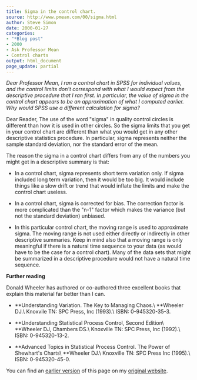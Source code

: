 ```yaml
---
title: Sigma in the control chart.
source: http://www.pmean.com/00/sigma.html
author: Steve Simon
date: 2000-01-27
categories:
- "*Blog post"
- 2000
- Ask Professor Mean
- Control charts
output: html_document
page_update: partial
---
```

*Dear Professor Mean, I ran a control chart in SPSS for individual values, and the control limits don't correspond with what I would expect from the descriptive procedure that I ran first. In particular, the value of sigma in the control chart appears to be an approximation of what I computed earlier. Why would SPSS use a different calculation for sigma?*

Dear Reader, The use of the word "sigma" in quality control circles is different than how it is used in other circles. So the sigma limits that you get in your control chart are different than what you would get in any other descriptive statistics procedure. In particular, sigma represents neither the sample standard deviation, nor the standard error of the mean.

The reason the sigma in a control chart differs from any of the numbers you might get in a descriptive summary is that:

+ In a control chart, sigma represents short term variation only. If sigma included long term variation, then it would be too big. It would include things like a slow drift or trend that would inflate the limits and make the control chart useless.

+ In a control chart, sigma is corrected for bias. The correction factor is more complicated than the "n-1" factor which makes the variance (but not the standard deviation) unbiased.

+ In this particular control chart, the moving range is used to approximate sigma. The moving range is not used either directly or indirectly in other descriptive summaries. Keep in mind also that a moving range is only meaningful if there is a natural time sequence to your data (as would have to be the case for a control chart). Many of the data sets that might be summarized in a descriptive procedure would not have a natural time sequence.

**Further reading**

Donald Wheeler has authored or co-authored three excellent books that explain this material far better than I can.

+ **Understanding Variation. The Key to Managing Chaos.\ **Wheeler DJ.\ Knoxvile TN: SPC Press, Inc (1993).\ ISBN: 0-945320-35-3.
+ **Understanding Statistical Process Control, Second Edition\ **Wheeler DJ, Chambers DS.\ Knoxville TN: SPC Press, Inc (1992).\ ISBN: 0-945320-13-2.

+ **Advanced Topics in Statistical Process Control. The Power of  Shewhart's Charts\ **Wheeler DJ.\ Knoxville TN: SPC Press Inc (1995).\ ISBN: 0-945320-45-0.

You can find an [earlier version][sim1] of this page on my [original website][sim2].

[sim1]: http://www.pmean.com/00/sigma.html
[sim2]: http://www.pmean.com/original_site.html
